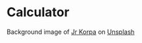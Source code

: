 # Calculator

Background image of [Jr Korpa](https://unsplash.com/@jrkorpa?utm_source=unsplash&utm_medium=referral&utm_content=creditCopyText) on [Unsplash](https://unsplash.com/es/fotos/9XngoIpxcEo?utm_source=unsplash&utm_medium=referral&utm_content=creditCopyText)


  